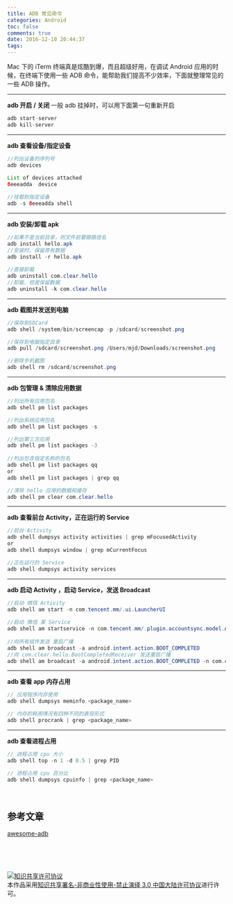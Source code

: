 ```yaml
---
title: ADB 常见命令
categories: Android
toc: false
comments: true
date: 2016-12-10 20:44:37
tags:
---
```


Mac 下的 iTerm 终端真是炫酷到爆，而且超级好用，在调试 Android 应用的时候，在终端下使用一些 ADB 命令，能帮助我们提高不少效率，下面就整理常见的一些 ADB 操作。

<!--more-->
------

**adb 开启 / 关闭**  一般 adb 挂掉时，可以用下面第一句重新开启

  ```java
  adb start-server
  adb kill-server
  ```
------

**adb 查看设备/指定设备**

  ```java
  //列出设备的序列号
  adb devices 
    
  List of devices attached
  8eeeadda	device

  //挂载到指定设备
  adb -s 8eeeadda shell 

  ```
------

**adb 安装/卸载 apk**

  ```java
  //如果不是当前目录，则文件前要跟路径名
  adb install hello.apk 
  //安装时，保留原有数据
  adb install -r hello.apk 
    
  //直接卸载
  adb uninstall com.clear.hello 
  //卸载，但是保留数据
  adb uninstall -k com.clear.hello 

  ```
------

**adb 截图并发送到电脑**

  ```java
  //保存到SDCard
  adb shell /system/bin/screencap -p /sdcard/screenshot.png

  //保存到电脑指定目录
  adb pull /sdcard/screenshot.png /Users/mjd/Downloads/screenshot.png

  //删除手机截图
  adb shell rm /sdcard/screenshot.png

  ```
------

**adb 包管理 & 清除应用数据**

  ```java
  //列出所有应用包名
  adb shell pm list packages

  //列出系统应用包名
  adb shell pm list packages -s

  //列出第三方应用
  adb shell pm list packages -3  
    
  //列出包含指定名称的包名
  adb shell pm list packages qq
  or
  adb shell pm list packages | grep qq

  //清除 hello 应用的数据和缓存
  adb shell pm clear com.clear.hello 

  ```
------

**adb 查看前台 Activity，正在运行的 Service**

  ```java
  //前台 Activity
  adb shell dumpsys activity activities | grep mFocusedActivity
  or
  adb shell dumpsys window | grep mCurrentFocus

  //正在运行的 Service
  adb shell dumpsys activity services
  ```
------

**adb 启动 Activity ，启动 Service，发送 Broadcast**

  ```java
  //启动 微信 Activity
  adb shell am start -n com.tencent.mm/.ui.LauncherUI
    
  //启动 微信 某 Service
  adb shell am startservice -n com.tencent.mm/.plugin.accountsync.model.AccountAuthenticatorService
    
  //向所有组件发送 重启广播 
  adb shell am broadcast -a android.intent.action.BOOT_COMPLETED
  //向 com.clear.hello.BootCompletedReceiver 发送重启广播
  adb shell am broadcast -a android.intent.action.BOOT_COMPLETED -n com.clear.hello/.BootCompletedReceiver

  ```
------

**adb 查看 app 内存占用**

  ```java
  // 应用程序内存使用
  adb shell dumpsys meminfo <package_name>

  // 内存的耗用情况有四种不同的表现形式
  adb shell procrank | grep <package_name>

  ```
------

**adb 查看进程占用**

  ```java
  // 进程占用 cpu 大小
  adb shell top -n 1 -d 0.5 | grep PID

  // 进程占用 cpu 百分比
  adb shell dumpsys cpuinfo | grep <package_name>

  ```

  ​
## 参考文章
[awesome-adb](https://github.com/mzlogin/awesome-adb)









<br /><br /><br />

<a rel="license" href="http://creativecommons.org/licenses/by-nc-nd/3.0/cn/"><img alt="知识共享许可协议" style="border-width:0" src="https://i.creativecommons.org/l/by-nc-nd/3.0/cn/88x31.png" /></a><br />本作品采用<a rel="license" href="http://creativecommons.org/licenses/by-nc-nd/3.0/cn/">知识共享署名-非商业性使用-禁止演绎 3.0 中国大陆许可协议</a>进行许可。